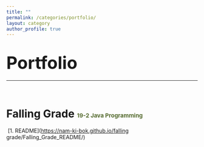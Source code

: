 ```yaml
---
title: ""
permalink: /categories/portfolio/
layout: category
author_profile: true
---
```


# <span style="font-size: 45px">Portfolio</span>

***

<br>

# Falling Grade <span style="font-size:15px; color:darkolivegreen;">19-2 Java Programming</span>

​	[1. README](https://nam-ki-bok.github.io/falling grade/Falling_Grade_README/)

